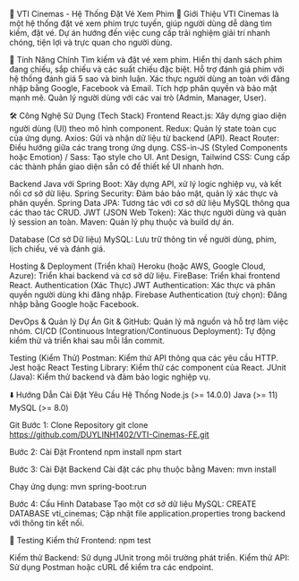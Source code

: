 🎥 VTI Cinemas - Hệ Thống Đặt Vé Xem Phim
📖 Giới Thiệu
VTI Cinemas là một hệ thống đặt vé xem phim trực tuyến, giúp người dùng dễ dàng tìm kiếm, đặt vé. Dự án hướng đến việc cung cấp trải nghiệm giải trí nhanh chóng, tiện lợi và trực quan cho người dùng.

🚀 Tính Năng Chính
Tìm kiếm và đặt vé xem phim.
Hiển thị danh sách phim đang chiếu, sắp chiếu và các suất chiếu đặc biệt.
Hỗ trợ đánh giá phim với hệ thống đánh giá 5 sao và bình luận.
Xác thực người dùng an toàn với đăng nhập bằng Google, Facebook và Email.
Tích hợp phân quyền và bảo mật mạnh mẽ.
Quản lý người dùng với các vai trò (Admin, Manager, User).

🛠️ Công Nghệ Sử Dụng (Tech Stack)
Frontend
React.js: Xây dựng giao diện người dùng (UI) theo mô hình component.
Redux: Quản lý state toàn cục của ứng dụng.
Axios: Gửi và nhận dữ liệu từ backend (API).
React Router: Điều hướng giữa các trang trong ứng dụng.
CSS-in-JS (Styled Components hoặc Emotion) / Sass: Tạo style cho UI.
Ant Design, Tailwind CSS: Cung cấp các thành phần giao diện sẵn có để thiết kế UI nhanh hơn.

Backend
Java với Spring Boot: Xây dựng API, xử lý logic nghiệp vụ, và kết nối cơ sở dữ liệu.
Spring Security: Đảm bảo bảo mật, quản lý xác thực và phân quyền.
Spring Data JPA: Tương tác với cơ sở dữ liệu MySQL thông qua các thao tác CRUD.
JWT (JSON Web Token): Xác thực người dùng và quản lý session an toàn.
Maven: Quản lý phụ thuộc và build dự án.

Database (Cơ sở Dữ liệu)
MySQL: Lưu trữ thông tin về người dùng, phim, lịch chiếu, vé và đánh giá.

Hosting & Deployment (Triển khai)
Heroku (hoặc AWS, Google Cloud, Azure): Triển khai backend và cơ sở dữ liệu.
FireBase: Triển khai frontend React.
Authentication (Xác Thực)
JWT Authentication: Xác thực và phân quyền người dùng khi đăng nhập.
Firebase Authentication (tuỳ chọn): Đăng nhập bằng Google hoặc Facebook.

DevOps & Quản lý Dự Án
Git & GitHub: Quản lý mã nguồn và hỗ trợ làm việc nhóm.
CI/CD (Continuous Integration/Continuous Deployment): Tự động kiểm thử và triển khai sau mỗi lần commit.

Testing (Kiểm Thử)
Postman: Kiểm thử API thông qua các yêu cầu HTTP.
Jest hoặc React Testing Library: Kiểm thử các component của React.
JUnit (Java): Kiểm thử backend và đảm bảo logic nghiệp vụ.

⬇️ Hướng Dẫn Cài Đặt
Yêu Cầu Hệ Thống
Node.js (>= 14.0.0)
Java (>= 11)
MySQL (>= 8.0)

Git
Bước 1: Clone Repository
git clone <https://github.com/DUYLINH1402/VTI-Cinemas-FE.git>

Bước 2: Cài Đặt Frontend
npm install
npm start

Bước 3: Cài Đặt Backend
Cài đặt các phụ thuộc bằng Maven:
mvn install

Chạy ứng dụng:
mvn spring-boot:run

Bước 4: Cấu Hình Database
Tạo một cơ sở dữ liệu MySQL:
CREATE DATABASE vti_cinemas;
Cập nhật file application.properties trong backend với thông tin kết nối.

🧪 Testing
Kiểm thử Frontend:
npm test

Kiểm thử Backend: Sử dụng JUnit trong môi trường phát triển.
Kiểm thử API: Sử dụng Postman hoặc cURL để kiểm tra các endpoint.


